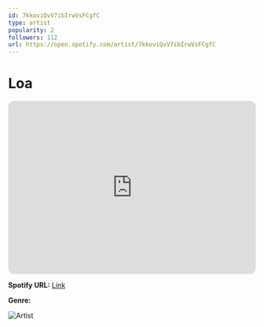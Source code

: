 ```yaml
---
id: 7kkoviQvV7ibIrwVsFCgfC
type: artist
popularity: 2
followers: 112
url: https://open.spotify.com/artist/7kkoviQvV7ibIrwVsFCgfC
---
```

# Loa

<iframe style="border-radius:12px" src="https://open.spotify.com/embed/artist/7kkoviQvV7ibIrwVsFCgfC" width="100%" height="352" frameBorder="0" allowfullscreen="" allow="autoplay; clipboard-write; encrypted-media; fullscreen; picture-in-picture" loading="lazy"></iframe>

**Spotify URL:** [Link](https://open.spotify.com/artist/7kkoviQvV7ibIrwVsFCgfC)

**Genre:** 

![Artist](https://i.scdn.co/image/ab6761610000e5eb6d5ab1a88245dcb58f56c170)
